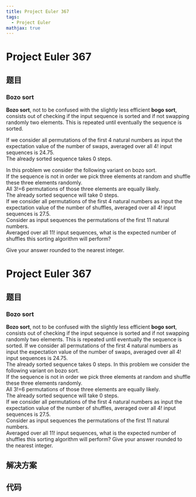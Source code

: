 ```yaml
---
title: Project Euler 367
tags:
  - Project Euler
mathjax: true
---
```

<escape><!-- more --></escape>
    
# Project Euler 367
## 题目
### Bozo sort


<b>Bozo sort</b>, not to be confused with the slightly less efficient <b>bogo sort</b>, consists out of checking if the input sequence is sorted and if not swapping randomly two elements. This is repeated until eventually the sequence is sorted.


If we consider all permutations of the first 4 natural numbers as input the expectation value of the number of swaps, averaged over all 4! input sequences is 24.75.<br />
The already sorted sequence takes 0 steps. 


In this problem we consider the following variant on bozo sort.<br />
If the sequence is not in order we pick three elements at random and shuffle these three elements randomly.<br />
All 3!=6 permutations of those three elements are equally likely. <br />
The already sorted sequence will take 0 steps.<br />
If we consider all permutations of the first 4 natural numbers as input the expectation value of the number of shuffles, averaged over all 4! input sequences is 27.5. <br />
Consider as input sequences the permutations of the first 11 natural numbers.<br />
Averaged over all 11! input sequences, what is the expected number of shuffles this sorting algorithm will perform?


Give your answer rounded to the nearest integer.



# Project Euler 367
## 题目
### Bozo sort

<b>Bozo sort</b>, not to be confused with the slightly less efficient <b>bogo sort</b>, consists out of checking if the input sequence is sorted and if not swapping randomly two elements. This is repeated until eventually the sequence is sorted.
If we consider all permutations of the first 4 natural numbers as input the expectation value of the number of swaps, averaged over all 4! input sequences is 24.75.<br>The already sorted sequence takes 0 steps. 
In this problem we consider the following variant on bozo sort.<br>If the sequence is not in order we pick three elements at random and shuffle these three elements randomly.<br>All 3!=6 permutations of those three elements are equally likely.<br>The already sorted sequence will take 0 steps.<br>If we consider all permutations of the first 4 natural numbers as input the expectation value of the number of shuffles, averaged over all 4! input sequences is 27.5.<br>Consider as input sequences the permutations of the first 11 natural numbers.<br>Averaged over all 11! input sequences, what is the expected number of shuffles this sorting algorithm will perform?
Give your answer rounded to the nearest integer.


## 解决方案


## 代码


